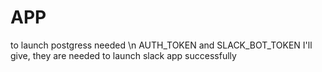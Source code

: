 # APP

to launch postgress needed \n
AUTH_TOKEN and SLACK_BOT_TOKEN I'll give, they are needed to launch slack app successfully
